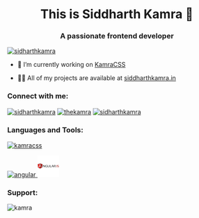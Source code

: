 <h1 align="center">This is Siddharth Kamra 👋</h1>
<h3 align="center">A passionate frontend developer</h3>

<p align="left"> <a href="https://twitter.com/sidharthkamra" target="blank"><img src="https://img.shields.io/twitter/follow/sidharthkamra?logo=twitter&style=for-the-badge" alt="sidharthkamra" /></a> </p>

- 🔭 I’m currently working on [KamraCSS](siddharthkamra.in/kamracss)

- 👨‍💻 All of my projects are available at [siddharthkamra.in](siddharthkamra.in)

<h3 align="left">Connect with me:</h3>
<p align="left">
<a href="https://twitter.com/sidharthkamra" target="blank"><img align="center" src="https://siddharthkamra.in/assets/twitter.svg" alt="sidharthkamra" height="30" width="40" /></a>
<a href="https://facebook.com/thekamra" target="blank"><img align="center" src="https://siddharthkamra.in/assets/facebook.svg" alt="thekamra" height="30" width="40" /></a>
<a href="https://instagram.com/sidharthkamra" target="blank"><img align="center" src="https://siddharthkamra.in/assets/instagram.svg" alt="sidharthkamra" height="30" width="40" /></a>
</p>

<h3 align="left">Languages and Tools:</h3>
<p align="left">
<a href="https://siddharthkamra.in/kamracss" target="_blank" rel="noreferrer"> <img src="https://siddharthkamra.in/assets/kamracss.png" alt="kamracss" width="50" height="50"/> </a>
				
<a href="https://angular.io" target="_blank" rel="noreferrer"> <img src="https://angular.io/assets/images/logos/angular/angular.svg" alt="angular" width="50" height="50"/> </a> <a href="https://angular.io" target="_blank" rel="noreferrer"> <img src="https://raw.githubusercontent.com/devicons/devicon/master/icons/angularjs/angularjs-original-wordmark.svg" alt="angularjs" width="50" height="50"/> </a></p>

<h3 align="left">Support:</h3>
<p><a href="https://www.buymeacoffee.com/kamra"> <img align="left" src="https://cdn.buymeacoffee.com/buttons/v2/default-yellow.png" width="150" alt="kamra" /></a></p><br><br>
